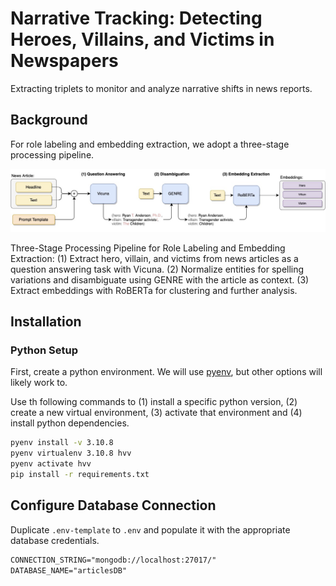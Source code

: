 # Narrative Tracking: Detecting Heroes, Villains, and Victims in Newspapers

Extracting triplets to monitor and analyze narrative shifts in news reports.

## Background

For role labeling and embedding extraction, we adopt a three-stage processing pipeline.

![Processing Pipeline](/processing_pipeline.jpg)

Three-Stage Processing Pipeline for Role Labeling and Embedding Extraction: (1) Extract hero, villain, and victims from news articles as a question answering task with Vicuna. (2) Normalize entities for spelling variations and disambiguate using GENRE with the article as context. (3) Extract embeddings with RoBERTa for clustering and further analysis.

## Installation

### Python Setup

First, create a python environment. We will use [pyenv](https://github.com/pyenv/pyenv), but other options will likely work to.

Use th following commands to (1) install a specific python version, (2) create a new virtual environment, (3) activate that environment and (4) install python dependencies.

```bash
pyenv install -v 3.10.8
pyenv virtualenv 3.10.8 hvv
pyenv activate hvv
pip install -r requirements.txt
```
## Configure Database Connection

Duplicate `.env-template` to `.env` and populate it with the appropriate database credentials.

```txt
CONNECTION_STRING="mongodb://localhost:27017/"
DATABASE_NAME="articlesDB"
```
